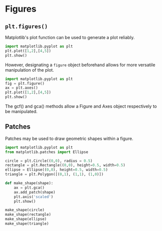 # Figures

## ```plt.figures()```
Matplotlib's plot function can be used to generate a plot reliably. 
```python
import matplotlib.pyplot as plt
plt.plot([1,2],[4,5])
plt.show()
```
However, designating a ```figure``` object beforehand allows for more versatile manipulation of the plot.
```python
import matplotlib.pyplot as plt
fig = plt.figure()
ax = plt.axes()
plt.plot([1,2],[4,5])
plt.show()
```
The gcf() and gca() methods allow a Figure and Axes object respectively to be manipulated. 

## Patches
Patches may be used to draw geometric shapes within a figure.
```python
import matplotlib.pyplot as plt
from matplotlib.patches import Ellipse

circle = plt.Circle((0,0), radius = 0.5)
rectangle = plt.Rectangle((0,0), height=0.5, width=0.5)
ellipse = Ellipse((0,0), height=0.5, width=0.5)
triangle = plt.Polygon([(0,1), (1,1), (1,0)])

def make_shape(shape):
    ax = plt.gca()
    ax.add_patch(shape)
    plt.axis('scaled')
    plt.show()

make_shape(circle)
make_shape(rectangle)
make_shape(ellipse)
make_shape(triangle)
```
